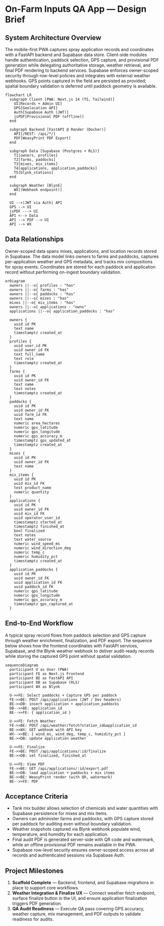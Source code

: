 # On-Farm Inputs QA App — Design Brief

## System Architecture Overview
The mobile-first PWA captures spray application records and coordinates with a FastAPI backend and Supabase data store. Client-side modules handle authentication, paddock selection, GPS capture, and provisional PDF generation while delegating authoritative storage, weather retrieval, and final PDF rendering to backend services. Supabase enforces owner-scoped security through row-level policies and integrates with external weather webhooks. GPS points captured in the field are persisted as provided; spatial boundary validation is deferred until paddock geometry is available.

```mermaid
flowchart LR
  subgraph Client [PWA: Next.js 14 (TS, Tailwind)]
    UI[Records + Admin UI]
    GPS[Geolocation API]
    Auth[Supabase Auth (JWT)]
    jsPDF[Provisional PDF (offline)]
  end

  subgraph Backend [FastAPI @ Render (Docker)]
    API[/REST: /api/*/]
    PDF[WeasyPrint PDF Export]
  end

  subgraph Data [Supabase (Postgres + RLS)]
    T1[owners, profiles]
    T2[farms, paddocks]
    T3[mixes, mix_items]
    T4[applications, application_paddocks]
    T5[blynk_stations]
  end

  subgraph Weather [Blynk]
    WX[(Webhook endpoint)]
  end

  UI -->|JWT via Auth| API
  GPS --> UI
  jsPDF ---> UI
  API <--> Data
  API --> PDF --> UI
  API --> WX
```

## Data Relationships
Owner-scoped data spans mixes, applications, and location records stored in Supabase. The data model links owners to farms and paddocks, captures per-application weather and GPS metadata, and tracks mix compositions for spray events. Coordinates are stored for each paddock and application record without performing on-ingest boundary validation.

```mermaid
erDiagram
  owners ||--o{ profiles : "has"
  owners ||--o{ farms : "has"
  owners ||--o{ paddocks : "has"
  owners ||--o{ mixes : "has"
  mixes ||--o{ mix_items : "has"
  owners ||--o{ applications : "owns"
  applications ||--o{ application_paddocks : "has"

  owners {
    uuid id PK
    text name
    timestamptz created_at
  }
  profiles {
    uuid user_id PK
    uuid owner_id FK
    text full_name
    text role
    timestamptz created_at
  }
  farms {
    uuid id PK
    uuid owner_id FK
    text name
    text notes
    timestamptz created_at
  }
  paddocks {
    uuid id PK
    uuid owner_id FK
    uuid farm_id FK
    text name
    numeric area_hectares
    numeric gps_latitude
    numeric gps_longitude
    numeric gps_accuracy_m
    timestamptz gps_updated_at
    timestamptz created_at
  }
  mixes {
    uuid id PK
    uuid owner_id FK
    text name
  }
  mix_items {
    uuid id PK
    uuid mix_id FK
    text product_name
    numeric quantity
  }
  applications {
    uuid id PK
    uuid owner_id FK
    uuid mix_id FK
    uuid operator_user_id
    timestamptz started_at
    timestamptz finished_at
    bool finalized
    text notes
    text water_source
    numeric wind_speed_ms
    numeric wind_direction_deg
    numeric temp_c
    numeric humidity_pct
    timestamptz created_at
  }
  application_paddocks {
    uuid id PK
    uuid owner_id FK
    uuid application_id FK
    uuid paddock_id FK
    numeric gps_latitude
    numeric gps_longitude
    numeric gps_accuracy_m
    timestamptz gps_captured_at
  }
```

## End-to-End Workflow
A typical spray record flows from paddock selection and GPS capture through weather enrichment, finalization, and PDF export. The sequence below shows how the frontend coordinates with FastAPI services, Supabase, and the Blynk weather webhook to deliver audit-ready records while storing the captured GPS point without spatial validation.

```mermaid
sequenceDiagram
  participant U as User (PWA)
  participant FE as Next.js Frontend
  participant BE as FastAPI API
  participant DB as Supabase (RLS)
  participant WX as Blynk

  U->>FE: Select paddocks + Capture GPS per paddock
  FE->>BE: POST /api/applications (JWT / Dev headers)
  BE->>DB: insert application + application_paddocks
  DB-->>BE: application_id
  BE-->>FE: { application_id }

  U->>FE: Fetch Weather
  FE->>BE: POST /api/weather/fetch?station_id&application_id
  BE->>WX: GET webhook with API key
  WX-->>BE: { wind_ms, wind_deg, temp_c, humidity_pct }
  BE->>DB: update application weather

  U->>FE: Finalize
  FE->>BE: POST /api/applications/:id/finalize
  BE->>DB: set finalized, finished_at

  U->>FE: View PDF
  FE->>BE: GET /api/applications/:id/export.pdf
  BE->>DB: load application + paddocks + mix items
  BE->>BE: WeasyPrint render (with QR, watermark)
  BE-->>FE: PDF
```

## Acceptance Criteria
- Tank mix builder allows selection of chemicals and water quantities with Supabase persistence for mixes and mix items.
- Owners can administer farms and paddocks, with GPS capture stored per paddock for auditing even without boundary validation.
- Weather snapshots captured via Blynk webhook populate wind, temperature, and humidity for each application.
- Final audit PDF is generated server-side with QR code and watermark, while an offline provisional PDF remains available in the PWA.
- Supabase row-level security ensures owner-scoped access across all records and authenticated sessions via Supabase Auth.

## Project Milestones
1. **Scaffold Complete** — Backend, frontend, and Supabase migrations in place to support core workflows.
2. **Weather Integration & Finalize UX** — Connect weather fetch endpoint, surface finalize button in the UI, and ensure application finalization triggers PDF generation.
3. **QA Audit Readiness** — Execute QA pass covering GPS accuracy, weather capture, mix management, and PDF outputs to validate readiness for audits.
